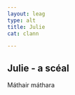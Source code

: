 ```yaml
---
layout: leag
type: alt
title: Julie
cat: clann

---
```


## Julie - a scéal

<p>Máthair máthara</p>
